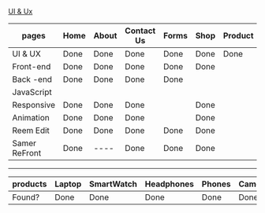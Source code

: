 [ UI & Ux ](https://www.figma.com/design/a67UQHjQ9paWjeCbw3KxGI/my-e-commerce?node-id=0-1&node-type=canvas&t=OGxMJVdHbt12qqxk-0)

|    pages      |  Home       |  About       |      Contact Us   |  Forms       |  Shop       | Product     |       Cart       |    Chect Out     |  UserDash        | AdminDash  |
| ------------- | ----------- | ------------ | ----------------- | ------------ | ----------- | ----------- | ---------------- | ---------------  | ---------------- | ---------- |
| UI & UX       |    Done     |    Done      |    Done           |     Done     |   Done      |    Done     |       Done       |      Done        |     Done         |    ----    |
| Front-end     |    Done     |    Done      |    Done           |     Done     |   Done      |             |      Done        |      Done        |     Done         |            |
| Back -end     |    Done     |    Done      |    Done           |     Done     |             |             |                  |      Done        |                  |            |
| JavaScript    |             |              |                   |              |             |             |                  |                  |                  |            |
| Responsive    |    Done     |    Done      |    Done           |              |   Done      |             |                  |                  |                  |            |
| Animation     |    Done     |    Done      |    Done           |              |   Done      |             |                  |      Done        |                  |    ----    |
| Reem Edit     |    Done     |    Done      |    Done           |     Done     |   Done      |             |                  |                  |     Done         |            |
| Samer ReFront |    Done     |    ----      |    Done           |     Done     |   Done      |             |                  |                  |     -----        |            |

-----------------------------------------------------------------------------------------------------------------------------------------------------

|     products       |  Laptop  |  SmartWatch  |  Headphones  |  Phones  |  Camera  | AirPods  |  PCs  |  KeyBoard  |  JoyStick  |  PSs  |  Speakers  |
| ------------------ | -------- | ------------ | ------------ | -------- | -------- | -------- | ----- | ---------  |----------  |------ |----------  |
|     Found?         |    Done  |     Done     |    Done      |   Done   |   Done   |  Done    |  Done |    Done    |  Done      | Done  |  Done      |


